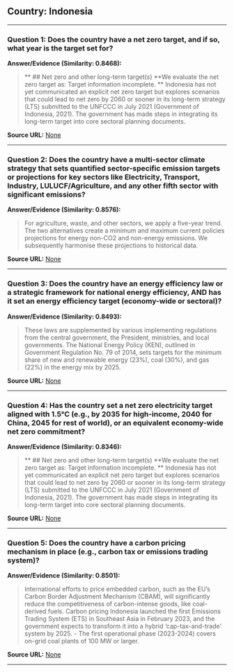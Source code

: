 ## Country: Indonesia

---
### Question 1: Does the country have a net zero target, and if so, what year is the target set for?

**Answer/Evidence (Similarity: 0.8468):**
> **   ## Net zero and other long-term target(s)  **We evaluate the net zero target as: Target information incomplete. **  Indonesia has not yet communicated an explicit net zero target but explores scenarios that could lead to net zero by 2060 or sooner in its long-term strategy (LTS) submitted to the UNFCCC in July 2021 (Government of Indonesia, 2021). The government has made steps in integrating its long-term target into core sectoral planning documents.

**Source URL:** [None](None)

---
### Question 2: Does the country have a multi-sector climate strategy that sets quantified sector-specific emission targets or projections for key sectors like Electricity, Transport, Industry, LULUCF/Agriculture, and any other fifth sector with significant emissions?

**Answer/Evidence (Similarity: 0.8576):**
> For agriculture, waste, and other sectors, we apply a five-year trend. The two alternatives create a minimum and maximum current policies projections for energy non-CO2 and non-energy emissions. We subsequently harmonise these projections to historical data.

**Source URL:** [None](None)

---
### Question 3: Does the country have an energy efficiency law or a strategic framework for national energy efficiency, AND has it set an energy efficiency target (economy-wide or sectoral)?

**Answer/Evidence (Similarity: 0.8493):**
> These laws are supplemented by various implementing regulations from the central government, the President, ministries, and local governments. The National Energy Policy (KEN), outlined in Government Regulation No. 79 of 2014, sets targets for the minimum share of new and renewable energy (23%), coal (30%), and gas (22%) in the energy mix by 2025.

**Source URL:** [None](None)

---
### Question 4: Has the country set a net zero electricity target aligned with 1.5°C (e.g., by 2035 for high-income, 2040 for China, 2045 for rest of world), or an equivalent economy-wide net zero commitment?

**Answer/Evidence (Similarity: 0.8346):**
> **   ## Net zero and other long-term target(s)  **We evaluate the net zero target as: Target information incomplete. **  Indonesia has not yet communicated an explicit net zero target but explores scenarios that could lead to net zero by 2060 or sooner in its long-term strategy (LTS) submitted to the UNFCCC in July 2021 (Government of Indonesia, 2021). The government has made steps in integrating its long-term target into core sectoral planning documents.

**Source URL:** [None](None)

---
### Question 5: Does the country have a carbon pricing mechanism in place (e.g., carbon tax or emissions trading system)?

**Answer/Evidence (Similarity: 0.8501):**
> International efforts to price embedded carbon, such as the EU’s Carbon Border Adjustment Mechanism (CBAM), will significantly reduce the competitiveness of carbon-intense goods, like coal-derived fuels. Carbon pricing  Indonesia launched the first Emissions Trading System (ETS) in Southeast Asia in February 2023, and the government expects to transform it into a hybrid ‘cap-tax-and-trade’ system by 2025. - The first operational phase (2023-2024) covers on-grid coal plants of 100 MW or larger.

**Source URL:** [None](None)

---
